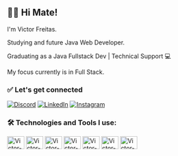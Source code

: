 ## 👨‍💻 Hi Mate! 
I'm Victor Freitas. <br>

Studying and future Java Web Developer.

Graduating as a Java Fullstack Dev | Technical Support 💻

My focus currently is in Full Stack.

### ✅ Let's get connected 
[![Discord](https://img.shields.io/badge/Discord-7289DA?style=for-the-badge&logo=discord&logoColor=white)](viti.02)
[![LinkedIn](https://img.shields.io/badge/LinkedIn-0077B5?style=for-the-badge&logo=linkedin&logoColor=white)](https://www.linkedin.com/in/victor-saul-de-freitas-49a2a8357/)
[![Instagram](https://img.shields.io/badge/Instagram-E4405F?style=for-the-badge&logo=instagram&logoColor=white)](https://www.instagram.com/viti.freitas/)

### 🛠️ Technologies and Tools I use:
<div>
  <img align= "center" alt="Victor-html" height="30" width="40" src="https://cdn.jsdelivr.net/gh/devicons/devicon@latest/icons/html5/html5-original.svg"/>
  <img align= "center" alt="Victor-css" height="30" width="40" src="https://cdn.jsdelivr.net/gh/devicons/devicon@latest/icons/css3/css3-original.svg"/>
  <img align= "center" alt="Victor-js" height="30" width="40" src="https://cdn.jsdelivr.net/gh/devicons/devicon@latest/icons/javascript/javascript-original.svg"/>
  <img align= "center" alt="Victor-ts" height="30" width="40" src="https://cdn.jsdelivr.net/gh/devicons/devicon@latest/icons/typescript/typescript-original.svg"/>
  <img align= "center" alt="Victor-angular" height="30" width="40" src="https://cdn.jsdelivr.net/gh/devicons/devicon@latest/icons/angular/angular-original.svg"/>
  <img align= "center" alt="Victor-docker" height="30" width="40" src="https://cdn.jsdelivr.net/gh/devicons/devicon@latest/icons/docker/docker-plain-wordmark.svg">
  <img align= "center" alt="Victor-java" height="30" width="40" src="https://cdn.jsdelivr.net/gh/devicons/devicon@latest/icons/java/java-original.svg">

</div>

